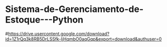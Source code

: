 # Sistema-de-Gerenciamento-de-Estoque---Python
#https://drive.usercontent.google.com/download?id=1Z1rQq3k8RB5DrLSSfk-IjHqmbO0aqGqp&export=download&authuser=0
